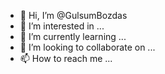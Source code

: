 - 👋 Hi, I’m @GulsumBozdas
- 👀 I’m interested in ...
- 🌱 I’m currently learning ...
- 💞️ I’m looking to collaborate on ...
- 📫 How to reach me ...

<!---
GulsumBozdas/GulsumBozdas is a ✨ special ✨ repository because its `README.md` (this file) appears on your GitHub profile.
You can click the Preview link to take a look at your changes.
--->
